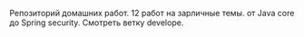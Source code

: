 Репозиторий домашних работ.
12 работ на зарличные темы. от Java core до Spring security.
Смотреть ветку develope.
